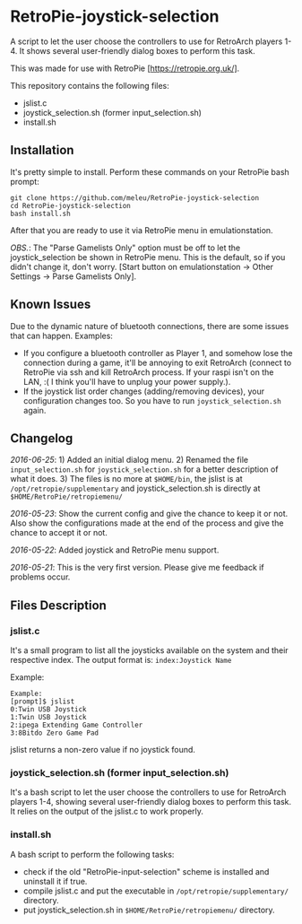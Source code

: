 # RetroPie-joystick-selection
A script to let the user choose the controllers to use for RetroArch players 1-4. It shows several user-friendly dialog boxes to perform this task.

This was made for use with RetroPie [https://retropie.org.uk/].

This repository contains the following files:
- jslist.c
- joystick_selection.sh (former input_selection.sh)
- install.sh


## Installation
It's pretty simple to install. Perform these commands on your RetroPie bash prompt:
```
git clone https://github.com/meleu/RetroPie-joystick-selection
cd RetroPie-joystick-selection
bash install.sh
```

After that you are ready to use it via RetroPie menu in emulationstation.

*OBS.*: The "Parse Gamelists Only" option must be off to let the joystick_selection be shown in RetroPie menu. This is the default, so if you didn't change it, don't worry. [Start button on emulationstation -> Other Settings -> Parse Gamelists Only]. 


## Known Issues
Due to the dynamic nature of bluetooth connections, there are some issues that can happen. Examples:
- If you configure a bluetooth controller as Player 1, and somehow lose the connection during a game, it'll be annoying to exit RetroArch (connect to RetroPie via ssh and kill RetroArch process. If your raspi isn't on the LAN, :( I think you'll have to unplug your power supply.).
- If the joystick list order changes (adding/removing devices), your configuration changes too. So you have to run `joystick_selection.sh` again.


## Changelog

*2016-06-25*: 1) Added an initial dialog menu. 2) Renamed the file `input_selection.sh` for `joystick_selection.sh` for a better description of what it does. 3) The files is no more at `$HOME/bin`, the jslist is at `/opt/retropie/supplementary` and joystick_selection.sh is directly at `$HOME/RetroPie/retropiemenu/`

*2016-05-23*: Show the current config and give the chance to keep it or not. Also show the configurations made at the end of the process and give the chance to accept it or not.

*2016-05-22*: Added joystick and RetroPie menu support.

*2016-05-21*: This is the very first version. Please give me feedback if problems occur.


## Files Description
### jslist.c
It's a small program to list all the joysticks available on the system and their respective index. The output format is:
`index:Joystick Name`

Example:
```
Example:
[prompt]$ jslist
0:Twin USB Joystick
1:Twin USB Joystick
2:ipega Extending Game Controller
3:8Bitdo Zero Game Pad
```
jslist returns a non-zero value if no joystick found.


### joystick_selection.sh (former input_selection.sh)
It's a bash script to let the user choose the controllers to use for RetroArch players 1-4, showing several user-friendly dialog boxes to perform this task. It relies on the output of the jslist.c to work properly.


### install.sh
A bash script to perform the following tasks:
- check if the old "RetroPie-input-selection" scheme is installed and uninstall it if true.
- compile jslist.c and put the executable in `/opt/retropie/supplementary/` directory.
- put joystick_selection.sh in `$HOME/RetroPie/retropiemenu/` directory.
